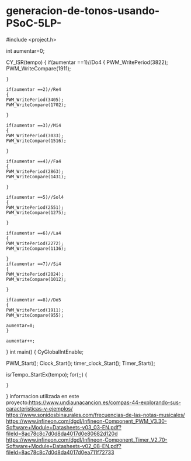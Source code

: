 # generacion-de-tonos-usando-PSoC-5LP-

#include <project.h>

int aumentar=0;

CY_ISR(tempo)
{
    if(aumentar ==1)//Do4
    {
    PWM_WritePeriod(3822);
    PWM_WriteCompare(1911);
   
    }
    
    if(aumentar ==2)//Re4
    {
    PWM_WritePeriod(3405);
    PWM_WriteCompare(1702);
    
    }
    
    if(aumentar ==3)//Mi4
    {
    PWM_WritePeriod(3033);
    PWM_WriteCompare(1516);
    
    }
    
    if(aumentar ==4)//Fa4
    {
    PWM_WritePeriod(2863);
    PWM_WriteCompare(1431);
   
    }
    
    if(aumentar ==5)//Sol4
    {
    PWM_WritePeriod(2551);
    PWM_WriteCompare(1275);
    
    }
    
    if(aumentar ==6)//La4
    {
    PWM_WritePeriod(2272);
    PWM_WriteCompare(1136);
    
    }
    if(aumentar ==7)//Si4
    {
    PWM_WritePeriod(2024);
    PWM_WriteCompare(1012);
   
    }
    
    if(aumentar ==8)//Do5
    {
    PWM_WritePeriod(1911);
    PWM_WriteCompare(955);
    
    aumentar=0;
    }
    
    aumentar++;
}
int main()
{
    CyGlobalIntEnable;
    
PWM_Start();
Clock_Start();
timer_clock_Start();
Timer_Start();


isrTempo_StartEx(tempo);
    for(;;)
    {
        
    }
}
informacion utilizada en este proyecto:https://www.undiaunacancion.es/compas-44-explorando-sus-caracteristicas-y-ejemplos/  https://www.sonidosbinaurales.com/frecuencias-de-las-notas-musicales/  https://www.infineon.com/dgdl/Infineon-Component_PWM_V3.30-Software+Module+Datasheets-v03_03-EN.pdf?fileId=8ac78c8c7d0d8da4017d0e80682d120d  https://www.infineon.com/dgdl/Infineon-Component_Timer_V2.70-Software+Module+Datasheets-v02_08-EN.pdf?fileId=8ac78c8c7d0d8da4017d0ea711f72733
